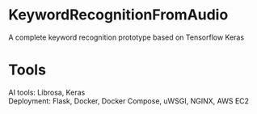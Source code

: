 # KeywordRecognitionFromAudio
A complete keyword recognition prototype based on Tensorflow Keras

# Tools
AI tools: Librosa, Keras \
Deployment: Flask, Docker, Docker Compose, uWSGI, NGINX, AWS EC2

